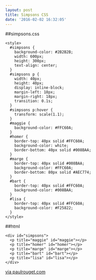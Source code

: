 ```yaml
---
layout: post
title: Simpsons CSS
date: '2016-02-02 16:32:05'
---
```


<div id="simpsons">
  <p title="maggie" id="maggie"></p>
  <p title="homer" id="homer"></p>
  <p title="marge" id="marge"></p>
  <p title="bart" id="bart"></p>
  <p title="lisa" id="lisa"></p>
</div>

##simpsons.css
```
<style>
  #simpsons {
    background-color: #2B2B2B;
    width: 600px;
    height: 300px;
    text-align: center;
  }
  #simpsons p {
    width: 40px;
    height: 40px;
    display: inline-block;
    margin-left: 18px;
    margin-right: 18px;
    transition: 0.1s;
  }
  #simpsons p:hover {
    transform: scale(1.1);
  }
  #maggie {
    background-color: #FFC60A;
  }
  #homer {
    border-top: 40px solid #FFC60A;
    background-color: white;
    border-bottom: 40px solid #008BAA;
  }
  #marge {
    border-top: 40px solid #008BAA;
    background-color: #FFC60A;
    border-bottom: 80px solid #AEC774;
  }
  #bart {
    border-top: 40px solid #FFC60A;
    background-color: #008BAA;
  }
  #lisa {
    border-top: 40px solid #FFC60A;
    background-color: #F25822;
  }
</style>
```

##html
```
<div id="simpsons">
  <p title="maggie" id="maggie"></p>
  <p title="homer" id="homer"></p>
  <p title="marge" id="marge"></p>
  <p title="bart" id="bart"></p>
  <p title="lisa" id="lisa"></p>
</div>

```

[via paulrouget.com](http://paulrouget.com/e/simpsons/)